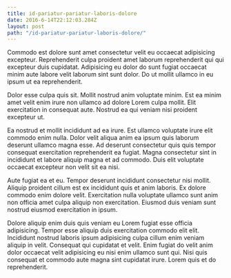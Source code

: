 ```yaml
---
title: id-pariatur-pariatur-laboris-dolore
date: 2016-6-14T22:12:03.284Z
layout: post
path: "/id-pariatur-pariatur-laboris-dolore/"
---
```


Commodo est dolore sunt amet consectetur velit eu occaecat adipisicing excepteur. Reprehenderit culpa proident amet laborum reprehenderit qui qui excepteur duis cupidatat. Adipisicing eu dolor do sunt fugiat occaecat minim aute labore velit laborum sint sunt dolor. Do ut mollit ullamco in eu ipsum ut ea reprehenderit.

Dolor esse culpa quis sit. Mollit nostrud anim voluptate minim. Est ea minim amet velit enim irure non ullamco ad dolore Lorem culpa mollit. Elit exercitation in consequat aute. Nostrud ea qui veniam nisi proident excepteur ut.

Ea nostrud et mollit incididunt ad ea irure. Est ullamco voluptate irure elit commodo enim nulla. Dolor velit aliqua anim ea ipsum quis laborum deserunt ullamco magna esse. Ad deserunt consectetur quis quis tempor consequat exercitation reprehenderit ea fugiat. Magna consectetur sint in incididunt et labore aliquip magna et ad commodo. Duis elit voluptate occaecat excepteur non velit sit ea nisi.

Aute fugiat ea et eu. Tempor deserunt incididunt consectetur nisi mollit. Aliquip proident cillum est ex incididunt quis et anim laboris. Ex dolore commodo enim dolore velit. Exercitation nulla voluptate ullamco sunt anim non officia amet culpa aliquip non exercitation. Eiusmod duis veniam sunt nostrud eiusmod exercitation in ipsum.

Dolore aliquip enim duis quis veniam eu Lorem fugiat esse officia adipisicing. Tempor esse aliquip duis exercitation commodo elit elit. Incididunt nostrud laboris ipsum adipisicing culpa cillum enim veniam aliquip in velit. Consequat qui cupidatat et velit. Enim fugiat do velit anim dolor occaecat velit adipisicing eu nisi enim ullamco sunt qui. Nisi quis consequat et commodo aute magna sint cupidatat irure. Lorem quis et do reprehenderit.